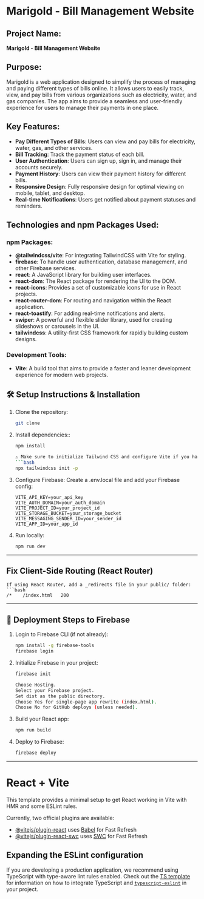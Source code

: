 # Marigold - Bill Management Website

## Project Name:
**Marigold - Bill Management Website**

## Purpose:
Marigold is a web application designed to simplify the process of managing and paying different types of bills online. It allows users to easily track, view, and pay bills from various organizations such as electricity, water, and gas companies. The app aims to provide a seamless and user-friendly experience for users to manage their payments in one place.



## Key Features:
- **Pay Different Types of Bills**: Users can view and pay bills for electricity, water, gas, and other services.
- **Bill Tracking**: Track the payment status of each bill.
- **User Authentication**: Users can sign up, sign in, and manage their accounts securely.
- **Payment History**: Users can view their payment history for different bills.
- **Responsive Design**: Fully responsive design for optimal viewing on mobile, tablet, and desktop.
- **Real-time Notifications**: Users get notified about payment statuses and reminders.

## Technologies and npm Packages Used:

### npm Packages:
- **@tailwindcss/vite**: For integrating TailwindCSS with Vite for styling.
- **firebase**: To handle user authentication, database management, and other Firebase services.
- **react**: A JavaScript library for building user interfaces.
- **react-dom**: The React package for rendering the UI to the DOM.
- **react-icons**: Provides a set of customizable icons for use in React projects.
- **react-router-dom**: For routing and navigation within the React application.
- **react-toastify**: For adding real-time notifications and alerts.
- **swiper**: A powerful and flexible slider library, used for creating slideshows or carousels in the UI.
- **tailwindcss**: A utility-first CSS framework for rapidly building custom designs.

### Development Tools:
- **Vite**: A build tool that aims to provide a faster and leaner development experience for modern web projects.


## 🛠 Setup Instructions & Installation

1. Clone the repository:
   ```bash
   git clone 


2. Install dependencies::
    ```bash
    npm install

    ⚠️ Make sure to initialize Tailwind CSS and configure Vite if you haven’t already. For example, after installing, run:
    ```bash
    npx tailwindcss init -p

3. Configure Firebase:
    Create a .env.local file and add your Firebase config:
    ```env
    VITE_API_KEY=your_api_key
    VITE_AUTH_DOMAIN=your_auth_domain
    VITE_PROJECT_ID=your_project_id
    VITE_STORAGE_BUCKET=your_storage_bucket
    VITE_MESSAGING_SENDER_ID=your_sender_id
    VITE_APP_ID=your_app_id

4. Run locally:
    ```bash
    npm run dev

---

## Fix Client-Side Routing (React Router)
    If using React Router, add a _redirects file in your public/ folder:
    ```bash
    /*    /index.html   200

---

## 🚀 Deployment Steps to Firebase

1. Login to Firebase CLI (if not already):
    ```bash
    npm install -g firebase-tools
    firebase login

2. Initialize Firebase in your project:
    ```bash
    firebase init

    Choose Hosting.
    Select your Firebase project.
    Set dist as the public directory.
    Choose Yes for single-page app rewrite (index.html).
    Choose No for GitHub deploys (unless needed).

3. Build your React app:
    ```bash
    npm run build

4. Deploy to Firebase:
    ```bash
    firebase deploy

---

# React + Vite

This template provides a minimal setup to get React working in Vite with HMR and some ESLint rules.

Currently, two official plugins are available:

- [@vitejs/plugin-react](https://github.com/vitejs/vite-plugin-react/blob/main/packages/plugin-react) uses [Babel](https://babeljs.io/) for Fast Refresh
- [@vitejs/plugin-react-swc](https://github.com/vitejs/vite-plugin-react/blob/main/packages/plugin-react-swc) uses [SWC](https://swc.rs/) for Fast Refresh

## Expanding the ESLint configuration

If you are developing a production application, we recommend using TypeScript with type-aware lint rules enabled. Check out the [TS template](https://github.com/vitejs/vite/tree/main/packages/create-vite/template-react-ts) for information on how to integrate TypeScript and [`typescript-eslint`](https://typescript-eslint.io) in your project.
